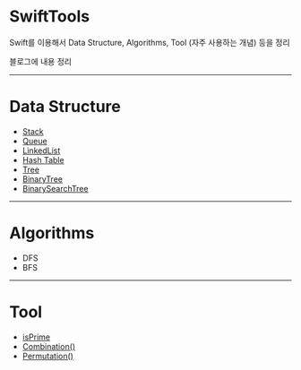 # SwiftTools

Swift를 이용해서 Data Structure, Algorithms, Tool (자주 사용하는 개념) 등을 정리

블로그에 내용 정리

---

# Data Structure


* [Stack](https://keeplo.tistory.com/171)
* [Queue](https://keeplo.tistory.com/170)
* [LinkedList](https://keeplo.tistory.com/175)
* [Hash Table](https://keeplo.tistory.com/180)
* [Tree](https://keeplo.tistory.com/220)
* [BinaryTree](https://keeplo.tistory.com/223)
* [BinarySearchTree](https://keeplo.tistory.com/224)

---

# Algorithms

* DFS
* BFS

---

# Tool

* [isPrime](https://keeplo.tistory.com/230)
* [Combination()]()
* [Permutation()]()
